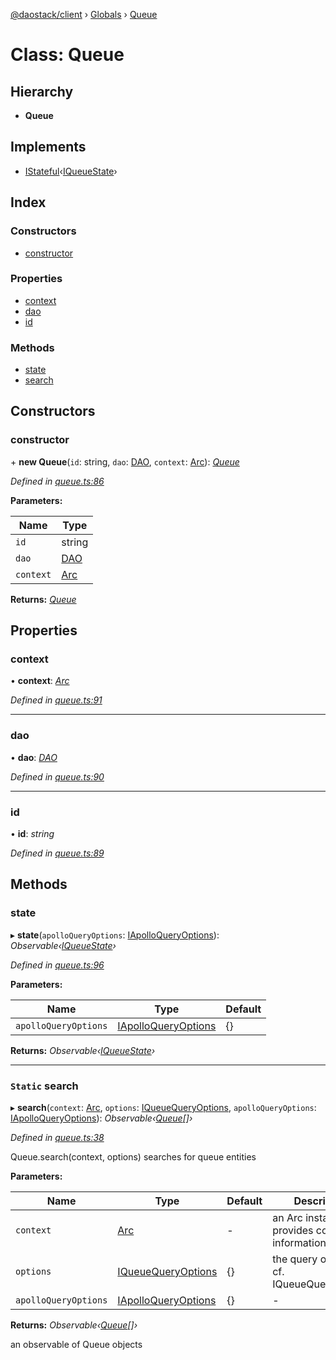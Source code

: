 [@daostack/client](../README.md) › [Globals](../globals.md) › [Queue](queue.md)

# Class: Queue

## Hierarchy

* **Queue**

## Implements

* [IStateful](../interfaces/istateful.md)‹[IQueueState](../interfaces/iqueuestate.md)›

## Index

### Constructors

* [constructor](queue.md#constructor)

### Properties

* [context](queue.md#context)
* [dao](queue.md#dao)
* [id](queue.md#id)

### Methods

* [state](queue.md#state)
* [search](queue.md#static-search)

## Constructors

###  constructor

\+ **new Queue**(`id`: string, `dao`: [DAO](dao.md), `context`: [Arc](arc.md)): *[Queue](queue.md)*

*Defined in [queue.ts:86](https://github.com/daostack/client/blob/3f46a94/src/queue.ts#L86)*

**Parameters:**

Name | Type |
------ | ------ |
`id` | string |
`dao` | [DAO](dao.md) |
`context` | [Arc](arc.md) |

**Returns:** *[Queue](queue.md)*

## Properties

###  context

• **context**: *[Arc](arc.md)*

*Defined in [queue.ts:91](https://github.com/daostack/client/blob/3f46a94/src/queue.ts#L91)*

___

###  dao

• **dao**: *[DAO](dao.md)*

*Defined in [queue.ts:90](https://github.com/daostack/client/blob/3f46a94/src/queue.ts#L90)*

___

###  id

• **id**: *string*

*Defined in [queue.ts:89](https://github.com/daostack/client/blob/3f46a94/src/queue.ts#L89)*

## Methods

###  state

▸ **state**(`apolloQueryOptions`: [IApolloQueryOptions](../interfaces/iapolloqueryoptions.md)): *Observable‹[IQueueState](../interfaces/iqueuestate.md)›*

*Defined in [queue.ts:96](https://github.com/daostack/client/blob/3f46a94/src/queue.ts#L96)*

**Parameters:**

Name | Type | Default |
------ | ------ | ------ |
`apolloQueryOptions` | [IApolloQueryOptions](../interfaces/iapolloqueryoptions.md) |  {} |

**Returns:** *Observable‹[IQueueState](../interfaces/iqueuestate.md)›*

___

### `Static` search

▸ **search**(`context`: [Arc](arc.md), `options`: [IQueueQueryOptions](../interfaces/iqueuequeryoptions.md), `apolloQueryOptions`: [IApolloQueryOptions](../interfaces/iapolloqueryoptions.md)): *Observable‹[Queue](queue.md)[]›*

*Defined in [queue.ts:38](https://github.com/daostack/client/blob/3f46a94/src/queue.ts#L38)*

Queue.search(context, options) searches for queue entities

**Parameters:**

Name | Type | Default | Description |
------ | ------ | ------ | ------ |
`context` | [Arc](arc.md) | - | an Arc instance that provides connection information |
`options` | [IQueueQueryOptions](../interfaces/iqueuequeryoptions.md) |  {} | the query options, cf. IQueueQueryOptions |
`apolloQueryOptions` | [IApolloQueryOptions](../interfaces/iapolloqueryoptions.md) |  {} | - |

**Returns:** *Observable‹[Queue](queue.md)[]›*

an observable of Queue objects
